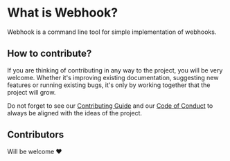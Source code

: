 # What is Webhook?

Webhook is a command line tool for simple implementation of webhooks.

## How to contribute?

If you are thinking of contributing in any way to the project, you will be very welcome. Whether it's improving existing documentation, suggesting new features or running existing bugs, it's only by working together that the project will grow.

Do not forget to see our [Contributing Guide][2] and our [Code of Conduct][3] to always be aligned with the ideas of the project.

[2]: https://github.com/Otoru/Webhook/blob/master/CONTRIBUTING.md
[3]: https://github.com/Otoru/Webhook/blob/master/CODE_OF_CONDUCT.md

## Contributors

Will be welcome ❤️
